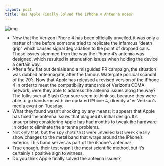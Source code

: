 ```yaml
---
layout: post
title: Has Apple Finally Solved the iPhone 4 Antenna Woes?
---
```

![img](http://media.idownloadblog.com/wp-content/uploads/2011/01/iPhone-Deathgrip-e1294818689558.png)
* Now that the Verizon iPhone 4 has been officially unveiled, it was only a matter of time before someone tried to replicate the infamous “death grip” which causes signal degradation to the point of dropped calls. Those issues stemmed from the way the iPhone 4’s antenna was designed, which resulted in attenuation issues when holding the device a certain way.
* After a few flat out denials and a misguided PR campaign, the situation was dubbed antennagate, after the famous Watergate political scandal of the 70’s. Now that Apple has released a revised version of the iPhone 4 in order to meet the compatibility standards of Verizon’s CDMA network, were they able to address the antenna issues along the way? The folks over at Slash Gear sure seem to think so, because they were able to go hands-on with the updated iPhone 4, directly after Verizon’s media event on Tuesday.
* What they found wasn’t shocking by any means; it appears that Apple has fixed the antenna issues that plagued its initial design. It’s unsurprising considering Apple has had months to tweak the hardware in order to eliminate the antenna problems.
* Not only that, but the spy shots that were unveiled last week clearly show changes to the metal band that wraps around the iPhone’s exterior. This band serves as part of the iPhone’s antennas.
* True enough, their test wasn’t the most scientific method, but it’s certainly a positive sign to witness.
* Do you think Apple finally solved the antenna issues?

